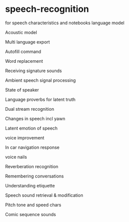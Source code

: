 # speech-recognition
for speech characteristics
and notebooks
language model

Acoustic model 

Multi language export


Autofill command

Word replacement 

Receiving signature sounds

Ambient speech signal processing 

State of speaker

Language proverbs for latent truth

Dual stream recognition 

Changes in speech incl yawn

Latent emotion of speech

voice improvement 

In car navigation response 

voice nails

Reverberation recognition 

Remembering conversations 

Understanding etiquette 

Speech sound retrieval & modification 

Pitch tone and speed chars

Comic sequence sounds
